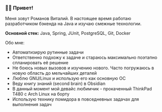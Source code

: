 ### 🙋‍♂️ Привет!

 Меня зовут Романов Виталий. В настоящее время работаю разработчиком бэкенда на Java и изучаю смежные технологии.

**Основной стек:** Java, Spring, JUnit, PostgreSQL, Git, Docker

Обо мне:
- Автоматизирую рутинные задачи
- Ответственно подхожу к задаче и стараюсь максимально поэтапно спланировать её решение
- Не боюсь новых вызовов и изучению нового. Часто погружаюсь в новую область до мельчайших деталей
- Люблю GNU/Linux и использую его как основную ОС
- Веду книгу знаний (second brain) в Obsidian  
- В данный момент мой девайс любимчик - прокаченный ThinkPad T480 с Arch Linux на борту 
- Использую технику помидора в повседневных задачах для выполнения задач
